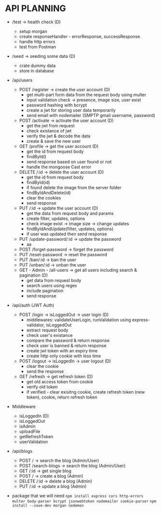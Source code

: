 # API PLANNING

- /test -> health check (D)

  - setup morgan
  - create responseHandler - errorResponse, successResponse
  - handle http errors
  - test from Postman

- /seed -> seeding some data (D)

  - crate dummy data
  - store in database

- /api/users

  - POST /register -> create the user account (D)
    - get multi-part form data from the request body using multer
    - input validation check -> presence, image size, user exist
    - password hashing with bcrypt
    - create a jwt for storing user data temporarily
    - send email with nodemailer (SMPTP gmail username, password)
  - POST /activate -> activate the user account (D)
    - get the jwt from request
    - check existance of jwt
    - verify the jwt & decode the data
    - create & save the new user
  - GET /profile -> get the user account (D)
    - get the id from request body
    - findById()
    - send response based on user found or not
    - handle the mongoose Cast error
  - DELETE /:id -> delete the user account (D)
    - get the id from request body
    - findById(id)
    - if found delete the image from the server folder
    - findByIdAndDelete(id)
    - clear the cookies
    - send response
  - PUT /:id -> update the user account (D)
    - get the data from request body and params
    - create filter, updates, options
    - check image exist -> image size -> change updates
    - findByIdAndUpdate(filter, updates, options)
    - if user was updated then send response
  - PUT /update-password/:id -> update the password
    - aa
  - POST /forget-password -> forget the password
  - PUT /reset-password -> reset the password
  - PUT /ban/:id -> ban the user
  - PUT /unban/:id -> unban the user
  - GET - Admin - /all-users -> get all users including search & pagination (D)
    - get data from request body
    - search users using regex
    - include pagination
    - send response

- /api/auth (JWT Auth)

  - POST /login -> isLoggedOut -> user login (D)
    - middlewares: validateUserLogin, runValidation using express-validator, isLoggedOut
    - extract request body
    - check user's existance
    - compare the password & return response
    - check user is banned & return response
    - create jwt token with an expiry time
    - create http only cookie with less time
  - POST /logout -> isLoggedIn -> user logout (D)
    - clear the cookie
    - send the response
  - GET /refresh -> get refresh token (D)
    - get old access token from cookie
    - verify old token
    - if verified - clear exisitng cookie, create refresh token (new token), cookie, return refresh token

- Middleware

  - isLoggedIn (D)
  - isLoggedOut
  - isAdmin
  - uploadFile
  - getRefreshToken
  - userValidation

- /api/blogs

  - POST / -> search the blog (Admin/User)
  - POST /search-blogs -> search the blog (Admin/User)
  - GET /:id -> get single blog
  - POST / -> create a blog (Admin)
  - DELETE /:id -> delete a blog (Admin)
  - PUT /:id -> update a blog (Admin)

- package that we will need
  `npm install express cors http-errors multer body-parser bcrypt jsonwebtoken nodemailer cookie-parser`
  `npm install --save-dev morgan nodemon`
